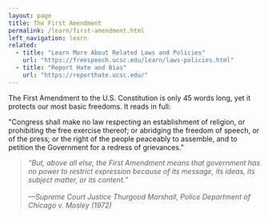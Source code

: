 ```yaml
---
layout: page
title: The First Amendment
permalink: /learn/first-amendment.html
left_navigation: learn
related:
  - title: "Learn More About Related Laws and Policies"
    url: "https://freespeech.ucsc.edu/learn/laws-policies.html"
  - title: "Report Hate and Bias"
    url: "https://reporthate.ucsc.edu/"
---
```


The First Amendment to the U.S. Constitution is only 45 words long, yet it protects our most basic freedoms. It reads in full:

"Congress shall make no law respecting an establishment of religion, or prohibiting the free exercise thereof; or abridging the freedom of speech, or of the press; or the right of the people peaceably to assemble, and to petition the Government for a redress of grievances."
<br>
>*“But, above all else, the First Amendment means that government has no power to restrict expression because of its message, its ideas, its subject matter, or its content.”<br/><br />
—Supreme Court Justice Thurgood Marshall, Police Department of Chicago v. Mosley (1972)*


